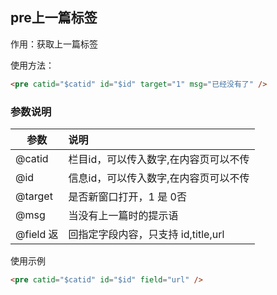 ## pre上一篇标签 

作用：获取上一篇标签

使用方法：

```html
<pre catid="$catid" id="$id" target="1" msg="已经没有了" />
```

### 参数说明

参数	|说明
----- |:-----|
@catid	|栏目id，可以传入数字,在内容页可以不传
@id	|信息id，可以传入数字,在内容页可以不传
@target	|是否新窗口打开，1 是 0否
@msg	|当没有上一篇时的提示语
@field	返|回指定字段内容，只支持 id,title,url

使用示例

```html
<pre catid="$catid" id="$id" field="url" />
```